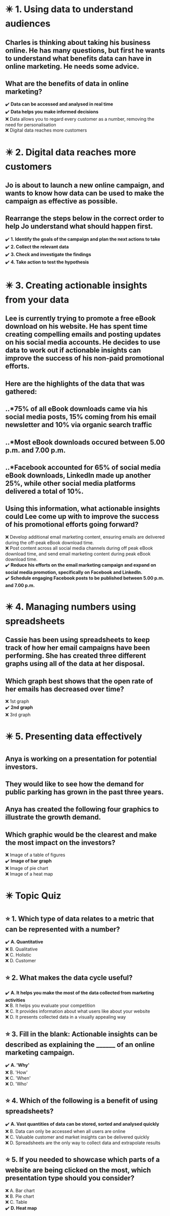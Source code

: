# :eight_pointed_black_star: 1. Using data to understand audiences

## Charles is thinking about taking his business online. He has many questions, but first he wants to understand what benefits data can have in online marketing. He needs some advice.

## What are the benefits of data in online marketing?

:heavy_check_mark: **Data can be accessed and analysed in real time**\
:heavy_check_mark: **Data helps you make informed decisions**\
:x: Data allows you to regard every customer as a number, removing the need for personalisation\
:x: Digital data reaches more customers

# :eight_pointed_black_star: 2. Digital data reaches more customers

## Jo is about to launch a new online campaign, and wants to know how data can be used to make the campaign as effective as possible.

## Rearrange the steps below in the correct order to help Jo understand what should happen first.

:heavy_check_mark: **1. Identify the goals of the campaign and plan the next actions to take**\
:heavy_check_mark: **2. Collect the relevant data**\
:heavy_check_mark: **3. Check and investigate the findings**\
:heavy_check_mark: **4. Take action to test the hypothesis**

# :eight_pointed_black_star: 3. Creating actionable insights from your data

## Lee is currently trying to promote a free eBook download on his website. He has spent time creating compelling emails and posting updates on his social media accounts. He decides to use data to work out if actionable insights can improve the success of his non-paid promotional efforts.

## Here are the highlights of the data that was gathered:

## ..*75% of all eBook downloads came via his social media posts, 15% coming from his email newsletter and 10% via organic search traffic
## ..*Most eBook downloads occured between 5.00 p.m. and 7.00 p.m.
## ..*Facebook accounted for 65% of social media eBook downloads, LinkedIn made up another 25%, while other social media platforms delivered a total of 10%.
## Using this information, what actionable insights could Lee come up with to improve the success of his promotional efforts going forward?

:x: Develop additional email marketing content, ensuring emails are delivered during the off-peak eBook download time.\
:x: Post content across all social media channels during off peak eBook download time, and send email marketing content during peak eBook download time.\
:heavy_check_mark: **Reduce his efforts on the email marketing campaign and expand on social media promotion, specifically on Facebook and LinkedIn.**\
:heavy_check_mark: **Schedule engaging Facebook posts to be published between 5.00 p.m. and 7.00 p.m.**

# :eight_pointed_black_star: 4. Managing numbers using spreadsheets

## Cassie has been using spreadsheets to keep track of how her email campaigns have been performing. She has created three different graphs using all of the data at her disposal.

## Which graph best shows that the open rate of her emails has decreased over time?

:x: 1st graph\
:heavy_check_mark: **2nd graph**\
:x: 3rd graph

# :eight_pointed_black_star: 5. Presenting data effectively

## Anya is working on a presentation for potential investors.

## They would like to see how the demand for public parking has grown in the past three years.

## Anya has created the following four graphics to illustrate the growth demand.

## Which graphic would be the clearest and make the most impact on the investors?

:x: Image of a table of figures\
:heavy_check_mark: **Image of bar graph**\
:x: Image of pie chart\
:x: Image of a heat map

# :eight_pointed_black_star: Topic Quiz

## :star: 1. Which type of data relates to a metric that can be represented with a number?

:heavy_check_mark: **A. Quantitative**\
:x: B. Qualitative\
:x: C. Holistic\
:x: D. Customer

## :star: 2. What makes the data cycle useful?

:heavy_check_mark: **A. It helps you make the most of the data collected from marketing activities**\
:x: B. It helps you evaluate your competition\
:x: C. It provides information about what users like about your website\
:x: D. It presents collected data in a visually appealing way

## :star: 3. Fill in the blank: Actionable insights can be described as explaining the ______ of an online marketing campaign.

:heavy_check_mark: **A. 'Why'**\
:x: B. 'How'\
:x: C. 'When'\
:x: D. 'Who'

## :star: 4. Which of the following is a benefit of using spreadsheets?

:heavy_check_mark: **A. Vast quantities of data can be stored, sorted and analysed quickly**\
:x: B. Data can only be accessed when all users are online\
:x: C. Valuable customer and market insights can be delivered quickly\
:x: D. Spreadsheets are the only way to collect data and extrapolate results

## :star: 5. If you needed to showcase which parts of a website are being clicked on the most, which presentation type should you consider?

:x: A. Bar chart\
:x: B. Pie chart\
:x: C. Table\
:heavy_check_mark: **D. Heat map**